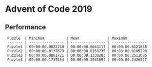 
# Advent of Code 2019

## Performance

     Puzzle  | Minimum          | Mean             | Maximum         
     ------- | ---------------- | ---------------- | ---------------- 
     Puzzle1 | 00:00:00.0022210 | 00:00:00.0043117 | 00:00:00.0121858
     Puzzle2 | 00:00:00.0137679 | 00:00:00.0158235 | 00:00:00.0185290
     Puzzle3 | 00:00:00.0881721 | 00:00:00.1338203 | 00:00:00.2511085
     Puzzle4 | 00:00:00.1739154 | 00:00:00.2041693 | 00:00:00.2426227

